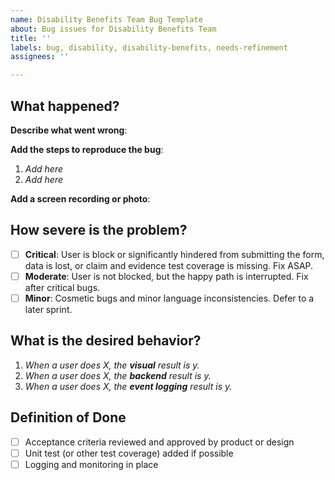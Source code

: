 ```yaml
---
name: Disability Benefits Team Bug Template
about: Bug issues for Disability Benefits Team 
title: ''
labels: bug, disability, disability-benefits, needs-refinement
assignees: ''

---
```


## What happened?

**Describe what went wrong**:

**Add the steps to reproduce the bug**:

1. _Add here_
2. _Add here_

**Add a screen recording or photo**:

## How severe is the problem?

- [ ] **Critical**: User is block or significantly hindered from submitting the form, data is lost, or claim and evidence test coverage is missing. Fix ASAP.
- [ ] **Moderate**: User is not blocked, but the happy path is interrupted. Fix after critical bugs.
- [ ] **Minor**: Cosmetic bugs and minor language inconsistencies. Defer to a later sprint.

## What is the desired behavior?

1. _When a user does X, the **visual** result is y._
2. _When a user does X, the **backend** result is y._
3. _When a user does X, the **event logging** result is y._

## Definition of Done

- [ ] Acceptance criteria reviewed and approved by product or design
- [ ] Unit test (or other test coverage) added if possible
- [ ] Logging and monitoring in place

